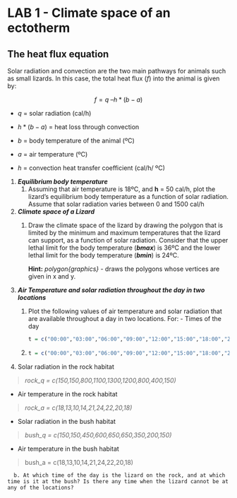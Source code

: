 

# LAB 1 - Climate space of an ectotherm

## **The heat flux equation**

Solar radiation and convection are the two main pathways for animals
such as small lizards. In this case, the total heat flux (*f*) into the
animal is given by:

$$f = q\ –h*(b - a)$$

- $q$ = solar radiation (cal/h)

- $h*(b - a)$ = heat loss through convection

- $b$ = body temperature of the animal (ºC)

- $a$ = air temperature (ºC)

- $h$ = convection heat transfer coefficient (cal/h/ ºC)

1.  ***Equilibrium body temperature***
    1.  Assuming that air temperature is 18ºC, and **h** = 50 cal/h,
        plot the lizard’s equilibrium body temperature as a function of
        solar radiation. Assume that solar radiation varies between 0
        and 1500 cal/h
2.  ***Climate space of a Lizard***
    1.  Draw the climate space of the lizard by drawing the polygon that
        is limited by the minimum and maximum temperatures that the
        lizard can support, as a function of solar radiation. Consider
        that the upper lethal limit for the body temperature
        (***bmax***) is 36ºC and the lower lethal limit for the body
        temperature (***bmin***) is 24ºC.

        **Hint:** *polygon{graphics}* - draws the polygons whose
        vertices are given in x and y.
3.  ***Air Temperature and solar radiation throughout the day in two
    locations***
    1.  Plot the following values of air temperature and solar radiation
        that are available throughout a day in two locations. For: -
        Times of the day

        ``` r
        t = c("00:00","03:00","06:00","09:00","12:00","15:00","18:00","21:00","00:00")
        ```

    2.  ``` r
        t = c("00:00","03:00","06:00","09:00","12:00","15:00","18:00","21:00","00:00")
        ```
4.  Solar radiation in the rock habitat

> *rock_q = c(150,150,800,1100,1300,1200,800,400,150)*

- Air temperature in the rock habitat

> *rock_a = c(18,13,10,14,21,24,22,20,18)*

- Solar radiation in the bush habitat

> *bush_q = c(150,150,450,600,650,650,350,200,150)*

- Air temperature in the bush habitat

> bush_a = c(18,13,10,14,21,24,22,20,18)

      b. At which time of the day is the lizard on the rock, and at which time is it at the bush? Is there any time when the lizard cannot be at any of the locations?
